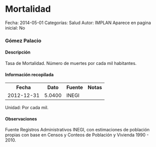 Mortalidad
=====

Fecha: 2014-05-01
Categorías: Salud
Autor: IMPLAN
Aparece en pagina inicial: No

### Gómez Palacio

#### Descripción

Tasa de Mortalidad. Número de muertes por cada mil habitantes.

#### Información recopilada

<table class="table table-hover table-bordered">
  <tr><th>Fecha</th><th>Dato</th><th>Fuente</th><th>Notas</th></tr>
  <tr><td>2012-12-31</td><td>5.0400</td><td>INEGI</td><td></td></tr>
</table>

Unidad: Por cada mil.

#### Observaciones

Fuente Registros Administrativos INEGI, con estimaciones de población propias con base en Censos y Conteos de Población y Vivienda 1990 - 2010.
